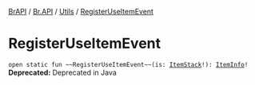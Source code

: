 [BrAPI](../../index.md) / [Br.API](../index.md) / [Utils](index.md) / [RegisterUseItemEvent](./-register-use-item-event.md)

# RegisterUseItemEvent

`open static fun ~~RegisterUseItemEvent~~(is: `[`ItemStack`](https://hub.spigotmc.org/javadocs/spigot/org/bukkit/inventory/ItemStack.html)`!): `[`ItemInfo`](../-item-info/index.md)`!`
**Deprecated:** Deprecated in Java

